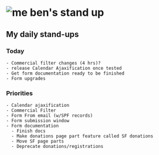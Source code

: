 # ![me](https://avatars2.githubusercontent.com/u/5232044?s=50&v=4) ben's stand up

## My daily stand-ups

### Today

    - Commercial filter changes (4 hrs)?
    - release Calendar Ajaxification once tested
    - Get form documentation ready to be finished
    - Form upgrades

 
### Priorities 

    - Calendar ajaxification
    - Commercial Filter
    - Form From email (w/SPF records)
    - Form submission window
    - Form documentation
      - Finish docs
      - Make donations page part feature called SF donations
      - Move SF page parts
      - Deprecate donations/registrations
      
